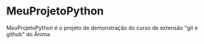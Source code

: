 # MeuProjetoPython
MeuProjetoPython é o projeto de demonstração do curso de extensão "git e github" do Ânima
